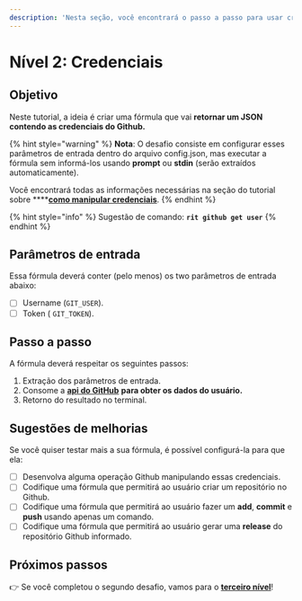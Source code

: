 ```yaml
---
description: 'Nesta seção, você encontrará o passo a passo para usar credenciais no Ritchie.'
---
```


# Nível 2: Credenciais

## Objetivo

Neste tutorial, a ideia é criar uma fórmula que vai **retornar um JSON contendo as credenciais do Github.**

{% hint style="warning" %}
**Nota**: O desafio consiste em configurar esses parâmetros de entrada dentro do arquivo config.json, mas executar a fórmula sem informá-los usando **prompt** ou **stdin** \(serão extraídos automaticamente\).

Você encontrará todas as informações necessárias na seção do tutorial sobre ****[**como manipular credenciais**](https://docs.ritchiecli.io/v/v2.0-pt/tutoriais/lista-de-comandos).
{% endhint %}

{% hint style="info" %}
Sugestão de comando: **`rit github get user`**
{% endhint %}

## Parâmetros de entrada

Essa fórmula deverá conter \(pelo menos\) os two parâmetros de entrada abaixo:

* [ ] Username \(`GIT_USER`\). 
* [ ] Token \( `GIT_TOKEN`\).

## Passo a passo

A fórmula deverá respeitar os seguintes passos:

1. Extração dos parâmetros de entrada. 
2. Consome a [**api do GitHub**](https://docs.github.com/en/free-pro-team@latest/rest/reference/users#get-a-user) ****para obter os dados do usuário**.** 
3. Retorno do resultado no terminal.

## Sugestões de melhorias

Se você quiser testar mais a sua fórmula, é possível configurá-la para que ela:

* [ ] Desenvolva alguma operação Github manipulando essas credenciais. 
* [ ] Codifique uma fórmula que permitirá ao usuário criar um repositório no Github. 
* [ ] Codifique uma fórmula que permitirá ao usuário fazer um **add**, **commit** e **push** usando apenas um comando. 
* [ ] Codifique uma fórmula que permitirá ao usuário gerar uma **release** do repositório Github informado.

## Próximos passos 

👉 Se você completou o segundo desafio, vamos para o [**terceiro nível**](level-3.md)!

